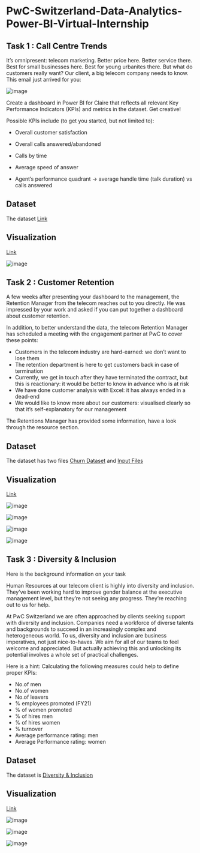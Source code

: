 # PwC-Switzerland-Data-Analytics-Power-BI-Virtual-Internship
## Task 1 : Call Centre Trends
It’s omnipresent: telecom marketing. Better price here. Better service there. Best for small businesses here. Best for young urbanites there. But what do customers really want? Our client, a big telecom company needs to know. This email just arrived for you:

![image](https://github.com/Rupanavale/PwC-Switzerland-Power-BI-Virtual-Case-Experience/assets/109949193/67c4c007-7d03-4d32-b34f-5b2e003e34a6)

Create a dashboard in Power BI for Claire that reflects all relevant Key Performance Indicators (KPIs) and metrics in the dataset. Get creative! 

Possible KPIs include (to get you started, but not limited to):

- Overall customer satisfaction

- Overall calls answered/abandoned

- Calls by time

- Average speed of answer

- Agent’s performance quadrant -> average handle time (talk duration) vs calls answered

## Dataset
The dataset [Link](https://github.com/Rupanavale/PwC-Switzerland-Data-Analytics-Power-BI-Virtual-Case-Experience/blob/main/01%20Call-Center-Dataset%20(1).xlsx)


## Visualization

[Link](https://github.com/Rupanavale/PwC-Switzerland-Data-Analytics-Power-BI-Virtual-Case-Experience/blob/main/Call%20Center%20Solution%20Rupa%20Navale%20(1).pbix)

![image](https://github.com/Rupanavale/PwC-Switzerland-Power-BI-Virtual-Case-Experience/assets/109949193/30b6312d-e9d2-4d48-b2f8-e4c6e64b5868)

## Task 2 : Customer Retention

A few weeks after presenting your dashboard to the management, the Retention Manager from the telecom reaches out to you directly. He was impressed by your work and asked if you can put together a dashboard about customer retention.

In addition, to better understand the data, the telecom Retention Manager has scheduled a meeting with the engagement partner at PwC to cover these points:

- Customers in the telecom industry are hard-earned: we don’t want to lose them
- The retention department is here to get customers back in case of termination 
- Currently, we get in touch after they have terminated the contract, but this is reactionary: it would be better to know in advance who is at risk 
- We  have done customer analysis with Excel: it has always ended in a dead-end
- We would like to know more about our customers: visualised clearly so that it’s self-explanatory for our management

The Retentions Manager has provided some information, have a look through the resource section.

## Dataset
The dataset has two files [Churn Dataset](https://github.com/Rupanavale/PwC-Switzerland-Data-Analytics-Power-BI-Virtual-Case-Experience/blob/main/02%20Churn-Dataset%20(1).xlsx) and [Input Files](https://github.com/Rupanavale/PwC-Switzerland-Data-Analytics-Power-BI-Virtual-Case-Experience/blob/main/PhoneNow%20inputs%20(3).pdf)

## Visualization
[Link](https://github.com/Rupanavale/PwC-Switzerland-Data-Analytics-Power-BI-Virtual-Case-Experience/blob/main/Churn%20Data%20Rupa%20Solution%20(1).pbix)

![image](https://github.com/Rupanavale/PwC-Switzerland-Power-BI-Virtual-Case-Experience/assets/109949193/4ad5d9f6-fdc9-480c-9df6-8dfccd218580)

![image](https://github.com/Rupanavale/PwC-Switzerland-Power-BI-Virtual-Case-Experience/assets/109949193/d18d24d0-7b7e-4ad0-bccf-1c911ea839f6)

![image](https://github.com/Rupanavale/PwC-Switzerland-Power-BI-Virtual-Case-Experience/assets/109949193/73388fb7-c5d1-4cb3-8e73-84f7a5a2174f)

![image](https://github.com/Rupanavale/PwC-Switzerland-Power-BI-Virtual-Case-Experience/assets/109949193/3d9dab35-295c-411e-966e-bf3cda998d89)


## Task 3 : Diversity & Inclusion
Here is the background information on your task

Human Resources at our telecom client is highly into diversity and inclusion. They’ve been working hard to improve gender balance at the executive management level, but they’re not seeing any progress. They’re reaching out to us for help.

At PwC Switzerland we are often approached by clients seeking support with diversity and inclusion. Companies need a workforce of diverse talents and backgrounds to succeed in an increasingly complex and heterogeneous world. To us, diversity and inclusion are business imperatives, not just nice-to-haves. We aim for all of our teams to feel welcome and appreciated. But actually achieving this and unlocking its potential involves a whole set of practical challenges.

Here is a hint: Calculating the following measures could help to define proper KPIs:

- No.of men
- No.of women
- No.of leavers
- % employees promoted (FY21)
- % of women promoted
- % of hires men
- % of hires women
- % turnover 
- Average performance rating: men
- Average Performance rating: women

## Dataset
The dataset is [Diversity & Inclusion](https://github.com/Rupanavale/PwC-Switzerland-Data-Analytics-Power-BI-Virtual-Case-Experience/blob/main/03%20Diversity-Inclusion-Dataset%20(1).xlsx)

## Visualization

[Link](https://github.com/Rupanavale/PwC-Switzerland-Data-Analytics-Power-BI-Virtual-Case-Experience/blob/main/Diversity%20%26%20Inclusion%20Rupa%20Solution.pbix)

![image](https://github.com/Rupanavale/PwC-Switzerland-Power-BI-Virtual-Case-Experience/assets/109949193/64255a5c-24dc-4c12-9994-7f69cc6d0070)

![image](https://github.com/Rupanavale/PwC-Switzerland-Power-BI-Virtual-Case-Experience/assets/109949193/0ed1a75e-bfbb-408c-a4ff-48f004e5c489)


![image](https://github.com/Rupanavale/PwC-Switzerland-Power-BI-Virtual-Case-Experience/assets/109949193/d89d4dae-33fc-4097-ba02-9081b560d86b)
